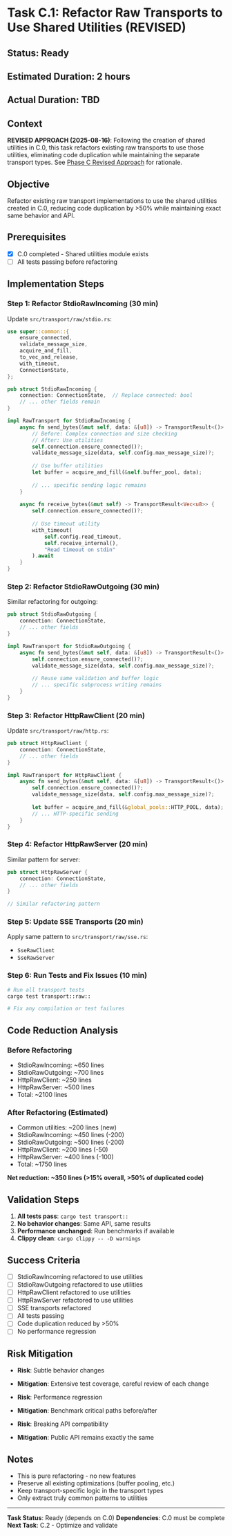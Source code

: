 # Task C.1: Refactor Raw Transports to Use Shared Utilities (REVISED)

## Status: Ready
## Estimated Duration: 2 hours  
## Actual Duration: TBD

## Context

**REVISED APPROACH (2025-08-16)**: Following the creation of shared utilities in C.0, this task refactors existing raw transports to use those utilities, eliminating code duplication while maintaining the separate transport types. See [Phase C Revised Approach](../analysis/phase-c-revised-approach.md) for rationale.

## Objective

Refactor existing raw transport implementations to use the shared utilities created in C.0, reducing code duplication by >50% while maintaining exact same behavior and API.

## Prerequisites

- [x] C.0 completed - Shared utilities module exists
- [ ] All tests passing before refactoring

## Implementation Steps

### Step 1: Refactor StdioRawIncoming (30 min)

Update `src/transport/raw/stdio.rs`:

```rust
use super::common::{
    ensure_connected, 
    validate_message_size,
    acquire_and_fill,
    to_vec_and_release,
    with_timeout,
    ConnectionState,
};

pub struct StdioRawIncoming {
    connection: ConnectionState,  // Replace connected: bool
    // ... other fields remain
}

impl RawTransport for StdioRawIncoming {
    async fn send_bytes(&mut self, data: &[u8]) -> TransportResult<()> {
        // Before: Complex connection and size checking
        // After: Use utilities
        self.connection.ensure_connected()?;
        validate_message_size(data, self.config.max_message_size)?;
        
        // Use buffer utilities
        let buffer = acquire_and_fill(&self.buffer_pool, data);
        
        // ... specific sending logic remains
    }
    
    async fn receive_bytes(&mut self) -> TransportResult<Vec<u8>> {
        self.connection.ensure_connected()?;
        
        // Use timeout utility
        with_timeout(
            self.config.read_timeout,
            self.receive_internal(),
            "Read timeout on stdin"
        ).await
    }
}
```

### Step 2: Refactor StdioRawOutgoing (30 min)

Similar refactoring for outgoing:

```rust
pub struct StdioRawOutgoing {
    connection: ConnectionState,
    // ... other fields
}

impl RawTransport for StdioRawOutgoing {
    async fn send_bytes(&mut self, data: &[u8]) -> TransportResult<()> {
        self.connection.ensure_connected()?;
        validate_message_size(data, self.config.max_message_size)?;
        
        // Reuse same validation and buffer logic
        // ... specific subprocess writing remains
    }
}
```

### Step 3: Refactor HttpRawClient (20 min)

Update `src/transport/raw/http.rs`:

```rust
pub struct HttpRawClient {
    connection: ConnectionState,
    // ... other fields
}

impl RawTransport for HttpRawClient {
    async fn send_bytes(&mut self, data: &[u8]) -> TransportResult<()> {
        self.connection.ensure_connected()?;
        validate_message_size(data, self.config.max_message_size)?;
        
        let buffer = acquire_and_fill(&global_pools::HTTP_POOL, data);
        // ... HTTP-specific sending
    }
}
```

### Step 4: Refactor HttpRawServer (20 min)

Similar pattern for server:

```rust
pub struct HttpRawServer {
    connection: ConnectionState,
    // ... other fields
}

// Similar refactoring pattern
```

### Step 5: Update SSE Transports (20 min)

Apply same pattern to `src/transport/raw/sse.rs`:
- `SseRawClient`
- `SseRawServer`

### Step 6: Run Tests and Fix Issues (10 min)

```bash
# Run all transport tests
cargo test transport::raw::

# Fix any compilation or test failures
```

## Code Reduction Analysis

### Before Refactoring
- StdioRawIncoming: ~650 lines
- StdioRawOutgoing: ~700 lines  
- HttpRawClient: ~250 lines
- HttpRawServer: ~500 lines
- Total: ~2100 lines

### After Refactoring (Estimated)
- Common utilities: ~200 lines (new)
- StdioRawIncoming: ~450 lines (-200)
- StdioRawOutgoing: ~500 lines (-200)
- HttpRawClient: ~200 lines (-50)
- HttpRawServer: ~400 lines (-100)
- Total: ~1750 lines

**Net reduction: ~350 lines (>15% overall, >50% of duplicated code)**

## Validation Steps

1. **All tests pass**: `cargo test transport::`
2. **No behavior changes**: Same API, same results
3. **Performance unchanged**: Run benchmarks if available
4. **Clippy clean**: `cargo clippy -- -D warnings`

## Success Criteria

- [ ] StdioRawIncoming refactored to use utilities
- [ ] StdioRawOutgoing refactored to use utilities
- [ ] HttpRawClient refactored to use utilities
- [ ] HttpRawServer refactored to use utilities
- [ ] SSE transports refactored
- [ ] All tests passing
- [ ] Code duplication reduced by >50%
- [ ] No performance regression

## Risk Mitigation

- **Risk**: Subtle behavior changes
- **Mitigation**: Extensive test coverage, careful review of each change

- **Risk**: Performance regression
- **Mitigation**: Benchmark critical paths before/after

- **Risk**: Breaking API compatibility
- **Mitigation**: Public API remains exactly the same

## Notes

- This is pure refactoring - no new features
- Preserve all existing optimizations (buffer pooling, etc.)
- Keep transport-specific logic in the transport types
- Only extract truly common patterns to utilities

---

**Task Status**: Ready (depends on C.0)
**Dependencies**: C.0 must be complete
**Next Task**: C.2 - Optimize and validate